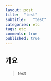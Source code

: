 ```yaml
---
layout: post
title:  "test"
subtitle:   "test"
categories: etc
tags: etc
comments: true
published: true
---
```

## 개요
> test